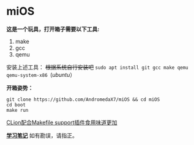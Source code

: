 # miOS
**这是一个玩具，打开箱子需要以下工具:**

1. make
2. gcc
3. qemu

安装上述工具：
~~根据系统自行安装吧~~ 
`sudo apt install git gcc make qemu qemu-system-x86 `(*ubuntu*）

**开箱姿势：**
```
git clone https://github.com/AndromedaX7/miOS && cd miOS
cd boot
make run
```

[CLion配合Makefile support插件食用味道更加](https://www.jetbrains.com/clion/)

[**学习笔记**](docs/index.md)
如有勘误，请指正。